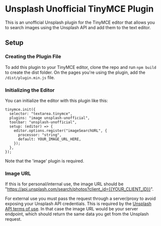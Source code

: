 # Unsplash Unofficial TinyMCE Plugin

This is an unofficial Unsplash plugin for the TinyMCE editor that allows you to search images using the Unsplash API and add them to the text editor.

## Setup

### Creating the Plugin File

To add this plugin to your TinyMCE editor, clone the repo and run `npm build` to create the dist folder. On the pages you're using the plugin, add the `/dist/plugin.min.js` file.

### Initializing the Editor

You can initialize the editor with this plugin like this:

```
tinymce.init({
  selector: "textarea.tinymce",
  plugins: "image unsplash-unofficial",
  toolbar: "unsplash-unofficial",
  setup: (editor) => {
    editor.options.register("imageSearchURL", {
      processor: "string",
      default: YOUR_IMAGE_URL_HERE,
    });
  },
});
```
Note that the 'image' plugin is required. 

### Image URL

If this is for personal/internal use, the image URL should be "https://api.unsplash.com/search/photos?client_id={{YOUR_CLIENT_ID}}".

For external use you must pass the request through a server/proxy to avoid exposing your Unsplash API credentials. This is required by the [Unsplash API terms of use](https://unsplash.com/api-terms). In that case the image URL would be your server endpoint, which should return the same data you get from the Unsplash request.

